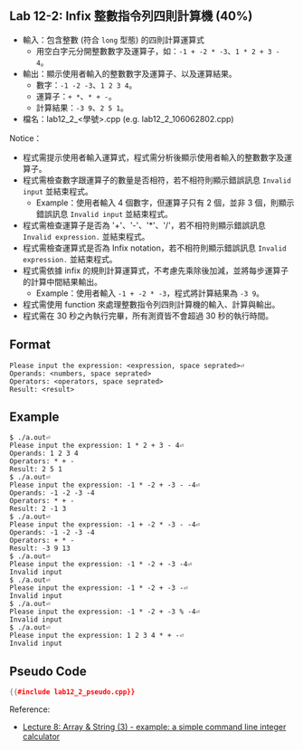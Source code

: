 ## Lab 12-2: Infix 整數指令列四則計算機 (40%)

* 輸入：包含整數 (符合 `long` 型態) 的四則計算運算式
  * 用空白字元分開整數數字及運算子，如：`-1 + -2 * -3`、`1 * 2 + 3 - 4`。
* 輸出：顯示使用者輸入的整數數字及運算子、以及運算結果。
  * 數字：`-1 -2 -3`、`1 2 3 4`。
  * 運算子：`+ *`、`* + -`。
  * 計算結果：`-3 9`、`2 5 1`。
* 檔名：lab12_2_<學號>.cpp (e.g. lab12_2_106062802.cpp)

Notice：
* 程式需提示使用者輸入運算式，程式需分析後顯示使用者輸入的整數數字及運算子。
* 程式需檢查數字跟運算子的數量是否相符，若不相符則顯示錯誤訊息 `Invalid input` 並結束程式。
  * Example：使用者輸入 4 個數字，但運算子只有 2 個，並非 3 個，則顯示錯誤訊息 `Invalid input` 並結束程式。
* 程式需檢查運算子是否為 '+'、'-'、'*'、'/'，若不相符則顯示錯誤訊息 `Invalid expression.` 並結束程式。
* 程式需檢查運算式是否為 Infix notation，若不相符則顯示錯誤訊息 `Invalid expression.` 並結束程式。
* 程式需依據 infix 的規則計算運算式，不考慮先乘除後加減，並將每步運算子的計算中間結果輸出。
  * Example：使用者輸入 `-1 + -2 * -3`，程式將計算結果為 `-3 9`。
* 程式需使用 function 來處理整數指令列四則計算機的輸入、計算與輸出。
* 程式需在 30 秒之內執行完畢，所有測資皆不會超過 30 秒的執行時間。

## Format

```text
Please input the expression: <expression, space seprated>⏎
Operands: <numbers, space seprated>
Operators: <operators, space seprated>
Result: <result>
```

## Example

``` console
$ ./a.out⏎
Please input the expression: 1 * 2 + 3 - 4⏎
Operands: 1 2 3 4
Operators: * + -
Result: 2 5 1
$ ./a.out⏎
Please input the expression: -1 * -2 + -3 - -4⏎
Operands: -1 -2 -3 -4
Operators: * + -
Result: 2 -1 3
$ ./a.out⏎
Please input the expression: -1 + -2 * -3 - -4⏎
Operands: -1 -2 -3 -4
Operators: + * -
Result: -3 9 13
$ ./a.out⏎
Please input the expression: -1 * -2 + -3 -4⏎
Invalid input
$ ./a.out⏎
Please input the expression: -1 * -2 + -3 -⏎
Invalid input
$ ./a.out⏎
Please input the expression: -1 * -2 + -3 % -4⏎
Invalid input
$ ./a.out⏎
Please input the expression: 1 2 3 4 * + -⏎
Invalid input
```

## Pseudo Code

``` c++
{{#include lab12_2_pseudo.cpp}}
```

Reference:
* [Lecture 8: Array & String (3) - example: a simple command line integer calculator](../array_vector/lecture_8.html#example-a-simple-command-line-integer-calculator)
